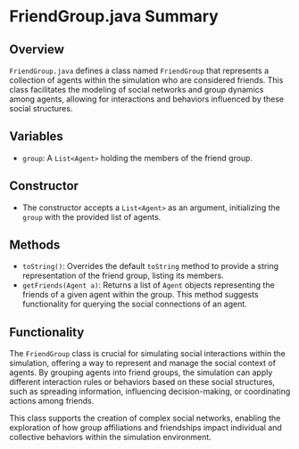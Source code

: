 # FriendGroup.java Summary

## Overview
`FriendGroup.java` defines a class named `FriendGroup` that represents a collection of agents within the simulation who are considered friends. This class facilitates the modeling of social networks and group dynamics among agents, allowing for interactions and behaviors influenced by these social structures.

## Variables
- `group`: A `List<Agent>` holding the members of the friend group.

## Constructor
- The constructor accepts a `List<Agent>` as an argument, initializing the `group` with the provided list of agents.

## Methods
- `toString()`: Overrides the default `toString` method to provide a string representation of the friend group, listing its members.
- `getFriends(Agent a)`: Returns a list of `Agent` objects representing the friends of a given agent within the group. This method suggests functionality for querying the social connections of an agent.

## Functionality
The `FriendGroup` class is crucial for simulating social interactions within the simulation, offering a way to represent and manage the social context of agents. By grouping agents into friend groups, the simulation can apply different interaction rules or behaviors based on these social structures, such as spreading information, influencing decision-making, or coordinating actions among friends.

This class supports the creation of complex social networks, enabling the exploration of how group affiliations and friendships impact individual and collective behaviors within the simulation environment.

